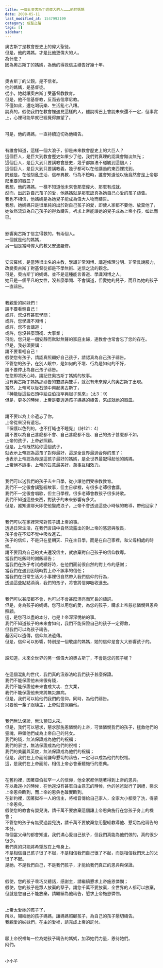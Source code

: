 ```yaml
---
title: 一個比奧古斯丁還偉大的人………他的媽媽
date: 2008-05-11
last_modified_at: 1547993199
category: 成聖之路
tags: []
sidebar: 
---
```


<p>奧古斯丁是教會歷史上的偉大聖徒。<br/>但是，他的媽媽，才是比他更偉大的人。<br/><!--more-->為什麼？<br/>因為奧古斯丁的媽媽，為他的得救信主禱告好幾十年。<br/><br/><br/>奧古斯丁的父親，是不信者。<br/>他的媽媽，是基督徒。<br/>從小，她就讓奧古斯丁受基督教教育。<br/>但是，他不信基督教，反而去信摩尼教。<br/>不僅如此，還吃喝玩樂、生活亂七八糟。<br/>說真的，假使我們在教會裡遇見這樣的人，雖說嘴巴上會說未來還不一定，但事實上，心裡可能早就已經覺得無望了。<br/><br/><br/>可是，他的媽媽，一直持續迫切為他禱告。<br/><br/><br/>有誰會知道，這樣一個大浪子，卻是未來教會歷史上的大巨人？<br/>這個巨人，是巨大到教會歷史如果少了他，我們對真理的認識會黯淡無光；<br/>這個巨人，是巨大到只要講教會歷史，幾乎都無法不碰觸到這個人；<br/>這個巨人，是巨大到只要講教義，幾乎都可以在他講過的東西裡找到。<br/>問題是，在他胡亂生活、信奉異教、行為不檢時，誰會知道他以後竟然會是上帝那麼重要的器皿？<br/>我想，他的媽媽，一樣不知道他未來會那麼偉大、那麼有成就。<br/>然而，出於對自己孩子的愛，他媽媽就是那麼認真為她自己心愛的孩子禱告。<br/>我也不相信，他媽媽是為她兒子能成為偉大人物而禱告。<br/>我想，她媽媽只是很單純的出於對自己孩子的愛，即使人家都不要他、放棄他了，她依然流淚為自己孩子的得救禱告，祈求上帝能讓她的兒子成為上帝小孩，如此而已。<br/><br/><br/>影響奧古斯丁信主得救的，有兩個人。<br/>一個就是他的媽媽，<br/>另一個是當時偉大的教父安波羅修。<br/><br/><br/>安波羅修，是當時很出名的主教，學識非常淵博、講道條理分明、非常具說服力，<br/>改變奧古斯丁對基督徒都是不學無術、迷信之流的觀念。<br/>可是，奧古斯丁的媽媽，並不是這種能言善道、學識淵博之人。<br/>她只是一個平凡的女性，沒甚麼學問、不會講道，但愛她的兒子，而且為她的孩子一直禱告。<br/><br/><br/>我親愛的姊妹們！<br/>請不要看輕自己！<br/>或許，您沒有甚麼學問；<br/>或許，您學識不淵博；<br/>或許，您不會講道；<br/>或許，您沒甚麼頭銜、大事業；<br/>可能，您只是一個安靜而默默無聲的家庭主婦，連教會也常會忘了您的存在。<br/>但是，我必須要講：<br/>請不要看輕自己！<br/>假使您有孩子，請認真照顧好自己孩子，請認真為自己孩子禱告。<br/>不管您的孩子，在別人眼中，是如何的不堪、行為是如何的不好，<br/>請不要停止為自己孩子禱告。<br/>在您即將灰心時，請記住奧古斯丁媽媽的故事。<br/>沒有奧古斯丁媽媽那禱告的雙膝與雙手，就沒有未來偉大的奧古斯丁出現。<br/>當然，上帝可以從石頭中興起奧古斯丁，<br/>『神能從這些石頭中給亞伯拉罕興起子孫來』（太3：9）<br/>但是，更多的時候，上帝是要透過孩子媽媽的禱告，來成就祂的器皿。<br/><br/><br/>請不要以為上帝遺忘了你，<br/>上帝從來沒有遺忘。<br/>『保護以色列的，也不打盹也不睡覺』（詩121：4）<br/>請不要以為自己甚麼都不會、自己甚麼都不是、自己的孩子甚麼都不如。<br/>上帝的孩子，上帝必照顧。<br/>但是，上帝既然給你這個孩子，<br/>就表示上帝認為這孩子對你最好，這是全世界最適合你的孩子；<br/>也表示上帝認為你是這孩子最好的媽媽，是全世界最配得起他的媽媽。<br/>上帝絕不誤事，上帝的旨意最美好，萬事互相效力。<br/><br/><br/>我們可以送我們的孩子去主日學，從小讓他們受宗教教育。<br/>我們不一定很會講聖經故事，但主日學裡，有很多老師很會講。<br/>我們不一定很會唱歌，但主日學裡，很多老師會教孩子很多詩歌。<br/>我們不知道這些東西，對孩子的未來影響有多大。<br/>但是，誰知道哪天即使他變成浪子，上帝不會透過這些小時候的教導，帶他回家？<br/><br/><br/>我們可以在家裡常常對孩子講上帝的事。<br/>透過日常生活，在我們言語中自然流露出的對上帝的感恩與敬畏，<br/>孩子會在不知不覺中吸收進去。<br/>孩子的信仰，不是只在星期天、只在主日學，而是在自己家裡，和父母相處的時候。<br/>請不要因為自己的丈夫還沒信主，就放棄對自己孩子的信仰教導。<br/>當我們吃飯時的謝飯禱告；<br/>當我們在孩子考試成績好時，在他們面前很自然的對上帝的感謝；<br/>當我們在遇到困境時對上帝不誤事的信任；<br/>當我們在日常生活大小事裡很自然帶入我們信仰的行為，<br/>透過這些點點滴滴，我們的孩子，將會將信仰吸收進去。<br/><br/><br/>我們可以甚麼都不會，也可以不會甚麼漂亮而冗長的禱詞。<br/>但是，身為孩子的媽媽，您可以用您的愛，為您的孩子，禱求上帝慈悲憐憫與恩典照顧。<br/>這，是您可以盡的本分，也是上帝深深悅納的事。<br/>我們不知道孩子的未來會如何，我們不能保證自己的孩子一定得救，<br/>但我們可以為孩子禱告。<br/>基因可以遺傳，信仰無法遺傳。<br/>但是，信仰可以影響，特別是一個敬虔的媽媽，她的信仰是會大大影響孩子的。<br/><br/><br/>誰知道，未來全世界的另一個偉大的奧古斯丁，不會是您的孩子呢？<br/><br/><br/>在這個混亂的世代，我們真的沒辦法給我們孩子甚麼保證。<br/>我們不能保證他未來很有錢，<br/>我們不能保證他未來會成大功、立大業，<br/>我們不能保證他未來將無災無病。<br/>但是，我們可以給他們我們的信仰，同時，為他們禱告。<br/>只要他一輩子跟隨主，上帝就會照顧他。<br/><br/><br/>我們無法保證，無法預知未來。<br/>但是，我們可以懇求，懇求那施恩憐憫的上帝，可憐憐憫我們的孩子，拯救他們的靈魂，帶領他們成為上帝自己的兒女。<br/>我們的錢，無法保證成為他們的祝福；<br/>我們的家世，無法保證成為他們的祝福；<br/>我們的美麗與英俊，無法保證成為他們的祝福；<br/>但是，我們在上帝面前謙卑懇切的禱告，一定可以成為他們的祝福。<br/>這，是我們在上帝面前，相信上帝必會垂聽施行的恩典。<br/><br/><br/>在舊約裡，因著亞伯拉罕一人的信仰，他全家都伴隨著得到上帝的恩典。<br/>在以撒還小的時候，在他還沒有甚麼自由意志的時候，他的爸爸就行了割禮，懇求上帝恩典臨到，而上帝的恩典也確實臨到。<br/>在新約裡，因著獄卒一人的信主，將福音傳給自己家人，全家大小都受了洗，得蒙上帝恩典。<br/>假使您的教會有嬰兒洗，請千萬不要放棄這個讓上帝恩典施行在您孩子身上的機會；<br/>不管您的孩子有無受過嬰兒洗，請千萬不要放棄您用聖經教導他、懇切為他禱告的本分。<br/>每個當父母的都會知道，我們滿心愛自己孩子，但我們真能為他們做的，真的很少很少。<br/>我們真的只能將希望放在上帝身上。<br/>不是相信自己孩子很了不起，不是相信我們自己很了不起，而是相信我們天上的父很了不起。<br/>是祂，不是我們自己，不是我們孩子，才能給我們真正的恩典與保證。<br/><br/><br/>假使，您的孩子乖巧又聽話，感謝主，請繼續懇求上帝施恩憐憫；<br/>假使，您的孩子是眾人放棄的孽子，請您千萬不要放棄，全世界的人都可以放棄，但就是您自己不能放棄，請繼續為他禱告，懇求上帝施恩憐憫。<br/><br/><br/>上帝太愛祂的孩子了，<br/>所以，賜給祂的孩子媽媽，讓媽媽照顧孩子，為自己的孩子懇切禱告。<br/>我親愛的姊妹們，在主的愛裡，請完成上帝的託付。<br/><br/><br/>願上帝祝福每一位為她孩子禱告的媽媽，加添她們力量，恩待她們。<br/>阿們。<br/><br/><br/>小小羊<br/><br/></p><p> </p><br/><br/>